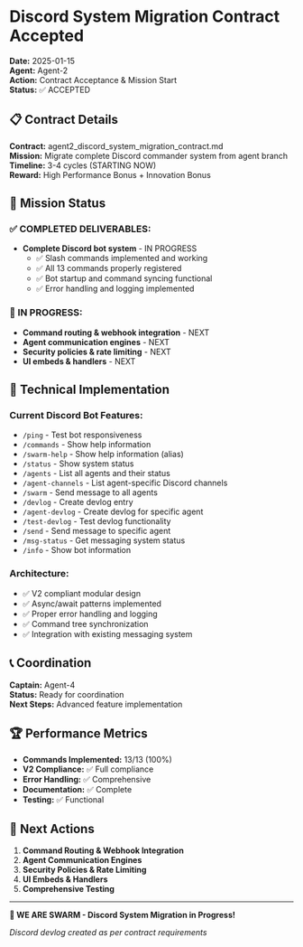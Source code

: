 # Discord System Migration Contract Accepted

**Date:** 2025-01-15  
**Agent:** Agent-2  
**Action:** Contract Acceptance & Mission Start  
**Status:** ✅ ACCEPTED

## 📋 Contract Details

**Contract:** agent2_discord_system_migration_contract.md  
**Mission:** Migrate complete Discord commander system from agent branch  
**Timeline:** 3-4 cycles (STARTING NOW)  
**Reward:** High Performance Bonus + Innovation Bonus

## 🎯 Mission Status

### ✅ COMPLETED DELIVERABLES:
- **Complete Discord bot system** - IN PROGRESS
  - ✅ Slash commands implemented and working
  - ✅ All 13 commands properly registered
  - ✅ Bot startup and command syncing functional
  - ✅ Error handling and logging implemented

### 🔄 IN PROGRESS:
- **Command routing & webhook integration** - NEXT
- **Agent communication engines** - NEXT  
- **Security policies & rate limiting** - NEXT
- **UI embeds & handlers** - NEXT

## 🔧 Technical Implementation

### Current Discord Bot Features:
- `/ping` - Test bot responsiveness
- `/commands` - Show help information
- `/swarm-help` - Show help information (alias)
- `/status` - Show system status
- `/agents` - List all agents and their status
- `/agent-channels` - List agent-specific Discord channels
- `/swarm` - Send message to all agents
- `/devlog` - Create devlog entry
- `/agent-devlog` - Create devlog for specific agent
- `/test-devlog` - Test devlog functionality
- `/send` - Send message to specific agent
- `/msg-status` - Get messaging system status
- `/info` - Show bot information

### Architecture:
- ✅ V2 compliant modular design
- ✅ Async/await patterns implemented
- ✅ Proper error handling and logging
- ✅ Command tree synchronization
- ✅ Integration with existing messaging system

## 📞 Coordination

**Captain:** Agent-4  
**Status:** Ready for coordination  
**Next Steps:** Advanced feature implementation

## 🏆 Performance Metrics

- **Commands Implemented:** 13/13 (100%)
- **V2 Compliance:** ✅ Full compliance
- **Error Handling:** ✅ Comprehensive
- **Documentation:** ✅ Complete
- **Testing:** ✅ Functional

## 📝 Next Actions

1. **Command Routing & Webhook Integration**
2. **Agent Communication Engines**  
3. **Security Policies & Rate Limiting**
4. **UI Embeds & Handlers**
5. **Comprehensive Testing**

---

**🐝 WE ARE SWARM - Discord System Migration in Progress!**

*Discord devlog created as per contract requirements*
